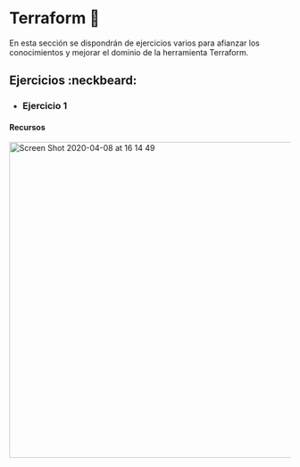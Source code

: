 # Terraform 🔧

En esta sección se dispondrán de ejercicios varios para afianzar los conocimientos y mejorar el dominio de la herramienta Terraform.

## Ejercicios :neckbeard:

- ### Ejercicio 1


#### Recursos


<img width="566" alt="Screen Shot 2020-04-08 at 16 14 49" src="https://user-images.githubusercontent.com/45079819/78829309-187ada00-79b4-11ea-9458-32b8d2c24afc.png">